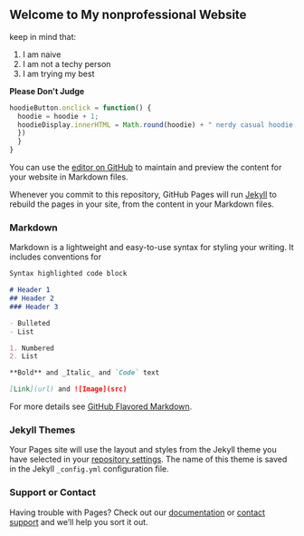 ## Welcome to My nonprofessional Website
keep in mind that:
1. I am naive
2. I am not a techy person
3. I am trying my best

**Please Don't Judge**

```javascript
hoodieButton.onclick = function() {
  hoodie = hoodie + 1;
  hoodieDisplay.innerHTML = Math.round(hoodie) + " nerdy casual hoodie(s)";
  })
  }
}
```

You can use the [editor on GitHub](https://github.com/jiwonhong0607/jiwonhong0607.github.io/edit/master/index.md) to maintain and preview the content for your website in Markdown files.

Whenever you commit to this repository, GitHub Pages will run [Jekyll](https://jekyllrb.com/) to rebuild the pages in your site, from the content in your Markdown files.

### Markdown

Markdown is a lightweight and easy-to-use syntax for styling your writing. It includes conventions for

```markdown
Syntax highlighted code block

# Header 1
## Header 2
### Header 3

- Bulleted
- List

1. Numbered
2. List

**Bold** and _Italic_ and `Code` text

[Link](url) and ![Image](src)
```

For more details see [GitHub Flavored Markdown](https://guides.github.com/features/mastering-markdown/).

### Jekyll Themes

Your Pages site will use the layout and styles from the Jekyll theme you have selected in your [repository settings](https://github.com/jiwonhong0607/jiwonhong0607.github.io/settings). The name of this theme is saved in the Jekyll `_config.yml` configuration file.

### Support or Contact

Having trouble with Pages? Check out our [documentation](https://help.github.com/categories/github-pages-basics/) or [contact support](https://github.com/contact) and we’ll help you sort it out.
